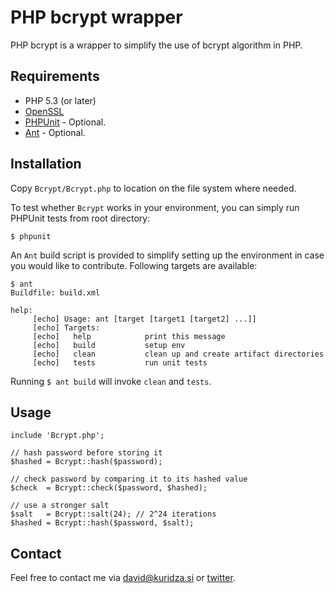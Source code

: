 PHP bcrypt wrapper
=======

PHP bcrypt is a wrapper to simplify the use of bcrypt algorithm in PHP.


Requirements
------------

* PHP 5.3 (or later)
* [OpenSSL](http://www.php.net/manual/en/openssl.requirements.php)
* [PHPUnit](https://github.com/sebastianbergmann/phpunit/) - Optional.
* [Ant](http://ant.apache.org/) - Optional.


Installation
------------

Copy `Bcrypt/Bcrypt.php` to location on the file system where needed.

To test whether `Bcrypt` works in your environment, you can simply run PHPUnit tests from root
directory:

    $ phpunit

An `Ant` build script is provided to simplify setting up the environment in case you would like to
contribute. Following targets are available:

    $ ant
    Buildfile: build.xml

    help:
         [echo] Usage: ant [target [target1 [target2] ...]]
         [echo] Targets:
         [echo]   help            print this message
         [echo]   build           setup env
         [echo]   clean           clean up and create artifact directories
         [echo]   tests           run unit tests

Running `$ ant build` will invoke `clean` and `tests`.


Usage
-------------

    include 'Bcrypt.php';

    // hash password before storing it
    $hashed = Bcrypt::hash($password);

    // check password by comparing it to its hashed value
    $check  = Bcrypt::check($password, $hashed);

    // use a stronger salt
    $salt   = Bcrypt::salt(24); // 2^24 iterations
    $hashed = Bcrypt::hash($password, $salt);


Contact
---------------------------------

Feel free to contact me via david@kuridza.si or [twitter](http://twitter.com/davidkuridza).
